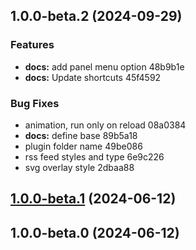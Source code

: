 

## 1.0.0-beta.2 (2024-09-29)


### Features

* **docs:** add panel menu option 48b9b1e
* **docs:** Update shortcuts 45f4592


### Bug Fixes

* animation, run only on reload 08a0384
* **docs:** define base 89b5a18
* plugin folder name 49be086
* rss feed styles and type 6e9c226
* svg overlay style 2dbaa88

## [1.0.0-beta.1](///compare/v1.0.0-beta.0...v1.0.0-beta.1) (2024-06-12)

## 1.0.0-beta.0 (2024-06-12)
